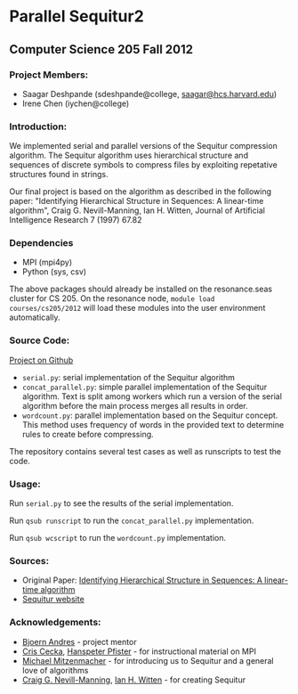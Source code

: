 # Parallel Sequitur2 #

## Computer Science 205 Fall 2012

### Project Members: ###
* Saagar Deshpande (sdeshpande@college, saagar@hcs.harvard.edu)
* Irene Chen (iychen@college)

### Introduction: ###

We implemented serial and parallel versions of the Sequitur compression algorithm. The Sequitur algorithm uses hierarchical structure and sequences of discrete symbols to compress files by exploiting repetative structures found in strings.

Our final project is based on the algorithm as described in the following paper: "Identifying Hierarchical Structure in Sequences: A linear-time algorithm", Craig G. Nevill-Manning, Ian H. Witten, Journal of Artificial Intelligence Research 7 (1997) 67.82

### Dependencies ###

* MPI (mpi4py)
* Python (sys, csv)

The above packages should already be installed on the resonance.seas cluster for CS 205. On the resonance node, `module load courses/cs205/2012` will load these modules into the user environment automatically.

### Source Code: ###

[Project on Github](https://github.com/raysaagar/parallel-sequitur)

* `serial.py`: serial implementation of the Sequitur algorithm
* `concat_parallel.py`: simple parallel implementation of the Sequitur algorithm. Text is split among workers which run a version of the serial algorithm before the main process merges all results in order.
* `wordcount.py`: parallel implementation based on the Sequitur concept. This method uses frequency of words in the provided text to determine rules to create before compressing.

The repository contains several test cases as well as runscripts to test the code.

### Usage: ###

Run `serial.py` to see the results of the serial implementation.

Run `qsub runscript` to run the `concat_parallel.py` implementation.

Run `qsub wcscript` to run the `wordcount.py` implementation.

### Sources: ###
* Original Paper: [Identifying Hierarchical Structure in Sequences: A linear-time algorithm](http://www.jair.org/media/374/live-374-1630-jair.pdf)
* [Sequitur website](http://sequitur.info/)

### Acknowledgements: ###
* [Bjoern Andres](http://www.andres.sc/) - project mentor
* [Cris Cecka](http://crisco.seas.harvard.edu/), [Hanspeter Pfister](http://gvi.seas.harvard.edu/pfister) - for instructional material on MPI
* [Michael Mitzenmacher](http://www.eecs.harvard.edu/~michaelm/) - for introducing us to Sequitur and a general love of algorithms
* [Craig G. Nevill-Manning](http://craig.nevill-manning.com/), [Ian H. Witten](http://www.cs.waikato.ac.nz/~ihw/) - for creating Sequitur